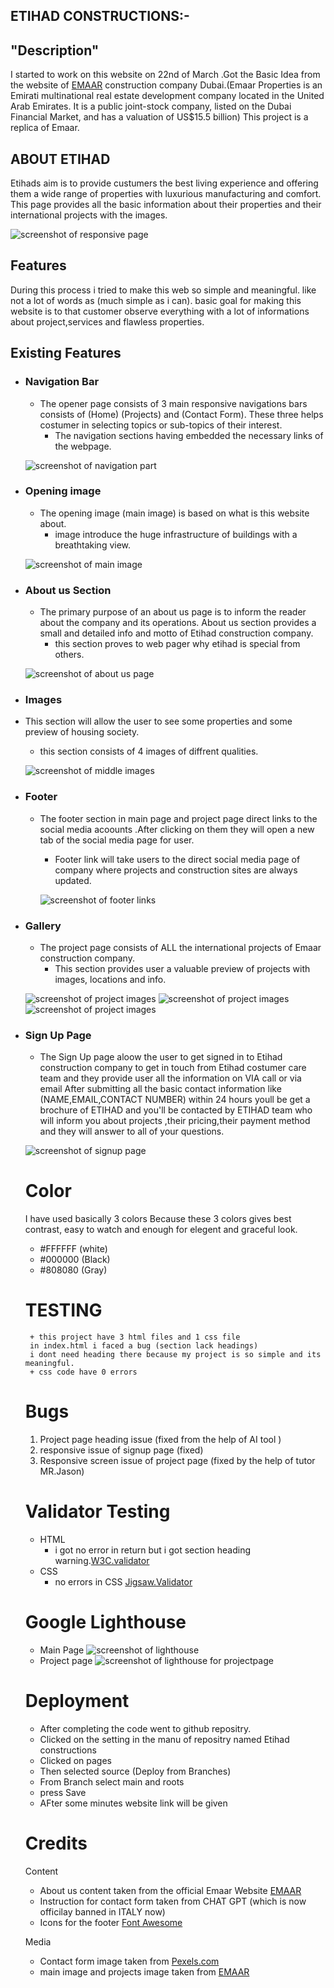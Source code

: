 ## ETIHAD CONSTRUCTIONS:-
## "Description"
I started to work on this website on 22nd of March .Got the Basic Idea from the website of [EMAAR](https://www.emaar.com) construction company Dubai.(Emaar Properties is an Emirati multinational real estate development company located in the United Arab Emirates. It is a public joint-stock company, listed on the Dubai Financial Market, and has a valuation of US$15.5 billion) This project is a replica of Emaar.

## ABOUT ETIHAD
 Etihads aim is to provide custumers the best living experience and offering them a wide range of properties with luxurious manufacturing and comfort. This page provides all the basic information about their properties and their international projects with the images.

 ![screenshot of responsive page](/documentation/main%20reponsive.png)

 ## Features 
 During this process i tried to make this web so simple and meaningful. like not a lot of words as (much simple as i can).
 basic goal for making this website is to that customer observe everything with a lot of informations about project,services and flawless properties.

 ## Existing Features

 + ### Navigation Bar
   + The opener page consists of 3 main responsive navigations bars consists of (Home) (Projects) and (Contact Form).
   These three helps costumer in selecting topics or sub-topics of their interest. 
     + The navigation sections having embedded the necessary links of the webpage.

    ![screenshot of navigation part](/documentation/navbar.png)
  
+ ### Opening image
  + The opening image (main image) is based on what is this website about.
    + image introduce the huge infrastructure of buildings with a breathtaking view.

  ![screenshot of main image](/documentation/mainimage.png)
 

 + ### About us Section
   + The primary purpose of an about us page is to inform the reader about the company and its operations. About us section provides a small and detailed info and motto of Etihad construction company.
     + this section proves to web pager why etihad is special from
    others.


   ![screenshot of about us page](/documentation/about.png)


+ ### Images 
 + This section will allow the user to see some properties and some preview of housing society.
   + this section consists of 4 images of diffrent qualities.

   ![screenshot of middle images](/documentation/middleimage.png)

+ ### Footer
  + The footer section in main page and project page direct links to the social media acoounts .After clicking on them they will open a new tab of the social media page for user.
    + Footer link will take users to the direct social media page of company
    where projects and construction sites are always updated.


    ![screenshot of footer links](/documentation/footer.png)


+ ### Gallery 
     + The project page consists of ALL the international projects of Emaar construction company.
       + This section provides user a valuable preview of projects with images, locations and info.


    ![screenshot of project images](/documentation/project-img1.png)
    ![screenshot of project images](/documentation/project-img2.png)
    ![screenshot of project images](/documentation/project-img3.png)

 + ### Sign Up Page 

      + The Sign Up page aloow the user to get signed in to Etihad construction company to get in touch from Etihad costumer care team and they provide user all the information on VIA call or via email 
      After submitting all the basic contact information like (NAME,EMAIL,CONTACT NUMBER) within 24 hours youll be get a brochure of ETIHAD and 
      you'll be contacted by ETIHAD team who will inform you about projects ,their pricing,their payment method and they will answer to all of your questions. 

      ![screenshot of signup page](/documentation/contact.png)

      # Color
      I have used basically 3 colors Because these 3 colors gives best contrast, easy to watch and enough for elegent and graceful look.
      + #FFFFFF (white)
      + #000000 (Black)
      + #808080 (Gray)



      # TESTING
        + this project have 3 html files and 1 css file 
        in index.html i faced a bug (section lack headings)
        i dont need heading there because my project is so simple and its meaningful.
        + css code have 0 errors 


      # Bugs
      1. Project page heading issue (fixed from the help of AI tool )
      2. responsive issue of  signup page (fixed) 
      3. Responsive screen issue of project page (fixed by the help of tutor MR.Jason)

      # Validator Testing
      + HTML
         + i got no error in return but i got section heading warning.[W3C.validator](https://validator.w3.org/)
      + CSS 
         + no errors in CSS [Jigsaw.Validator](https://jigsaw.w3.org/)



    # Google Lighthouse
     + Main Page
     ![screenshot of lighthouse](/documentation/lighthouse-mainpage.png)
     + Project page
     ![screenshot of lighthouse for projectpage](/documentation/lighthouse-project.png)
        

    # Deployment
    + After completing the code went to github repositry.
    + Clicked on the setting in the manu of repositry named Etihad constructions
    + Clicked on pages 
    + Then selected source (Deploy from Branches)
    + From Branch select main and roots
    + press Save
    + AFter some minutes website link will be given

   # Credits

   Content
    + About us content taken from the official Emaar Website [EMAAR](https://www.emaar.com) 
    + Instruction for contact form taken from CHAT GPT (which is now officilay banned in ITALY now)
    + Icons for the footer [Font Awesome](https://fontawesome.com/)

    Media
    + Contact form image taken from [Pexels.com](https://www.pexels.com/)
    + main image and projects image taken from [EMAAR](https://www.emaar.com) 

